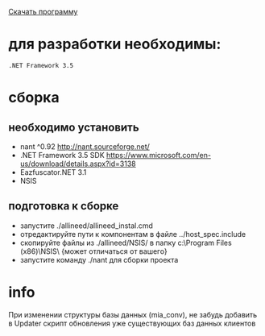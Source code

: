 [Скачать программу](https://github.com/rabbit-soft/miakro911/releases/download/1.4.2-1-g11124b0/miakro911.zip)

# для разработки необходимы:
	.NET Framework 3.5
	
# сборка

## необходимо установить

- nant ^0.92 <http://nant.sourceforge.net/>
- .NET Framework 3.5 SDK <https://www.microsoft.com/en-us/download/details.aspx?id=3138>
- Eazfuscator.NET 3.1
- NSIS
	
## подготовка к сборке
	
- запустите ./allineed/allineed_instal.cmd
- отредактируйте пути к компонентам в файле ../host_spec.include
- скопируйте файлы из ./allineed/NSIS/ в папку c:\Program Files (x86)\NSIS\ {может отличаться от вашего}
- запустите команду ./nant для сборки проекта	
	
# info

При изменении структуры базы данных (mia_conv), не забудь добавить в Updater скрипт обновления уже существующих баз данных клиентов
